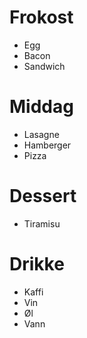 # Frokost

* Egg
* Bacon
* Sandwich

# Middag

* Lasagne
* Hamberger
* Pizza

# Dessert

* Tiramisu

# Drikke

* Kaffi
* Vin
* Øl
* Vann
